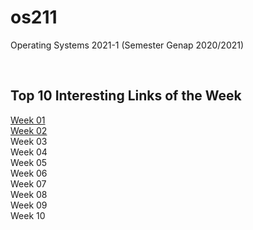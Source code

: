 # os211
Operating Systems 2021-1 (Semester Genap 2020/2021)

<br>

## Top 10 Interesting Links of the Week
[Week 01](/os211/W01/) <br>
[Week 02](/os211/W02/) <br>
Week 03 <br>
Week 04 <br>
Week 05 <br>
Week 06 <br>
Week 07 <br>
Week 08 <br>
Week 09 <br>
Week 10 <br>
